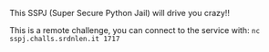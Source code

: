 This SSPJ (Super Secure Python Jail) will drive you crazy!!

This is a remote challenge, you can connect to the service with: `nc sspj.challs.srdnlen.it 1717`